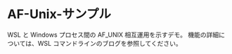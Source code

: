 # <a name="af-unix-sample"></a>AF-Unix-サンプル

WSL と Windows プロセス間の AF_UNIX 相互運用を示すデモ。 機能の詳細については、WSL コマンドラインのブログを参照してください。